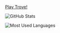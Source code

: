 [Play Trove!](https://www.trovegame.com/en/playforfree/)

![GitHub Stats](https://github-readme-stats.vercel.app/api?username=bardium&theme=dark&hide=prs,issues&show_icons=true)

![Most Used Languages](https://github-readme-stats.vercel.app/api/top-langs?username=bardium&theme=dark&layout=compact)
